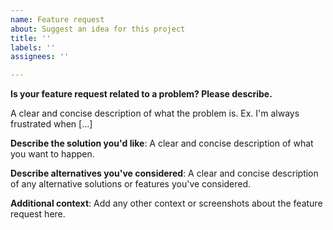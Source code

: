 ```yaml
---
name: Feature request
about: Suggest an idea for this project
title: ''
labels: ''
assignees: ''

---
```


**Is your feature request related to a problem? Please describe.**

A clear and concise description of what the problem is. Ex. I'm always frustrated when [...]

**Describe the solution you'd like**:
A clear and concise description of what you want to happen.

**Describe alternatives you've considered**:
A clear and concise description of any alternative solutions or features you've considered.

**Additional context**:
Add any other context or screenshots about the feature request here.
